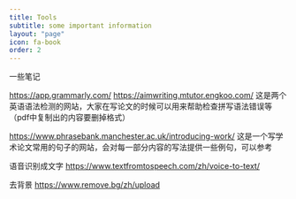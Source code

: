 ```yaml
---
title: Tools
subtitle: some important information
layout: "page"
icon: fa-book
order: 2
---
```


一些笔记

https://app.grammarly.com/
https://aimwriting.mtutor.engkoo.com/
这是两个英语语法检测的网站，大家在写论文的时候可以用来帮助检查拼写语法错误等（pdf中复制出的内容要删掉格式）

https://www.phrasebank.manchester.ac.uk/introducing-work/
这是一个写学术论文常用的句子的网站，会对每一部分内容的写法提供一些例句，可以参考

语音识别成文字
https://www.textfromtospeech.com/zh/voice-to-text/

去背景
https://www.remove.bg/zh/upload
